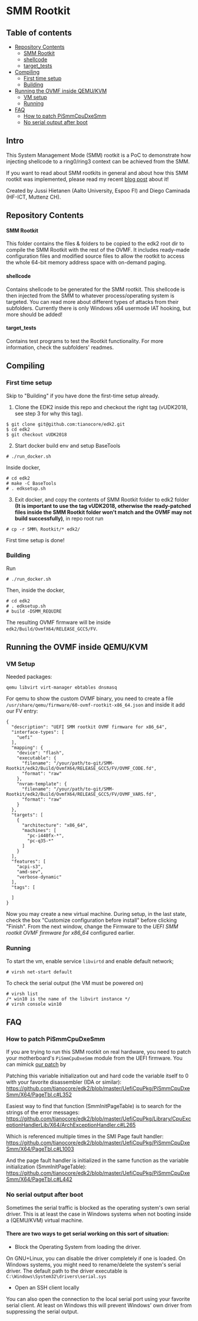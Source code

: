 # SMM Rootkit

## Table of contents
- [Repository Contents](#repository-contents)
  * [SMM Rootkit](#smm-rootkit-1)
  * [shellcode](#shellcode)
  * [target_tests](#target_tests)
- [Compiling](#compiling)
  * [First time setup](#first-time-setup)
  * [Building](#building)
- [Running the OVMF inside QEMU/KVM](#running-the-ovmf-inside-qemukvm)
  * [VM setup](#vm-setup)
  * [Running](#running)
- [FAQ](#faq)
  * [How to patch PiSmmCpuDxeSmm](#how-to-patch-pismmcpudxesmm)
  * [No serial output after boot](#no-serial-output-after-boot)

## Intro

This System Management Mode (SMM) rootkit is a PoC to demonstrate how injecting shellcode to a ring0/ring3 context can be achieved from the SMM. 

If you want to read about SMM rootkits in general and about how this SMM rootkit was implemented, please read my recent [blog post](https://jussihi.kapsi.fi/2022-09-08-smmrootkit/) about it!

Created by Jussi Hietanen (Aalto University, Espoo FI) and Diego Caminada (HF-ICT, Muttenz CH).

## Repository Contents

#### SMM Rootkit
This folder contains the files & folders to be copied to the edk2 root dir to compile the SMM Rootkit with the rest of the OVMF. It includes ready-made configuration files and modified source files to allow the rootkit to access the whole 64-bit memory address space with on-demand paging.

#### shellcode
Contains shellcode to be generated for the SMM rootkit. This shellcode is then injected from the SMM to whatever process/operating system is targeted. You can read more about different types of attacks from their subfolders. Currently there is only Windows x64 usermode IAT hooking, but more should be added!

#### target_tests
Contains test programs to test the Rootkit functionality. For more information, check the subfolders' readmes.

## Compiling

### First time setup

Skip to "Building" if you have done the first-time setup already.

1. Clone the EDK2 inside this repo and checkout the right tag (vUDK2018, see step 3 for why this tag). 
```
$ git clone git@github.com:tianocore/edk2.git
$ cd edk2
$ git checkout vUDK2018
```

2. Start docker build env and setup BaseTools
```
# ./run_docker.sh
```
Inside docker, 
```
# cd edk2 
# make -C BaseTools
# . edksetup.sh
```

3. Exit docker, and copy the contents of SMM Rootkit folder to edk2 folder **(It is important to use the tag vUDK2018, otherwise the ready-patched files inside the SMM Rootkit folder won't match and the OVMF may not build successfully)**, in repo root run
```
# cp -r SMM\ Rootkit/* edk2/
```

First time setup is done!

### Building

Run
```
# ./run_docker.sh
```

Then, inside the docker,
```
# cd edk2
# . edksetup.sh
# build -DSMM_REQUIRE
```

The resulting OVMF firmware will be inside `edk2/Build/OvmfX64/RELEASE_GCC5/FV`.

## Running the OVMF inside QEMU/KVM

### VM Setup

Needed packages:
```
qemu libvirt virt-manager ebtables dnsmasq
```

For qemu to show the custom OVMF binary, you need to create a file `/usr/share/qemu/firmware/60-ovmf-rootkit-x86_64.json` and inside it add our FV entry:
```
{
  "description": "UEFI SMM rootkit OVMF firmware for x86_64",
  "interface-types": [
    "uefi"
  ],
  "mapping": {
    "device": "flash",
    "executable": {
      "filename": "/your/path/to-git/SMM-Rootkit/edk2/Build/OvmfX64/RELEASE_GCC5/FV/OVMF_CODE.fd",
      "format": "raw"
    },
    "nvram-template": {
      "filename": "/your/path/to-git/SMM-Rootkit/edk2/Build/OvmfX64/RELEASE_GCC5/FV/OVMF_VARS.fd",
      "format": "raw"
    }
  },
  "targets": [
    {
      "architecture": "x86_64",
      "machines": [
        "pc-i440fx-*",
        "pc-q35-*"
      ]
    }
  ],
  "features": [
    "acpi-s3",
    "amd-sev",
    "verbose-dynamic"
  ],
  "tags": [
    
  ]
}
```

Now you may create a new virtual machine. During setup, in the last state, check the box "Customize configuration before install" before clicking "Finish". From the next window, change the Firmware to the *UEFI SMM rootkit OVMF firmware for x86_64* configured earlier.

### Running

To start the vm, enable service `libvirtd` and enable default network; 
```
# virsh net-start default
```

To check the serial output (the VM must be powered on)
```
# virsh list
/* win10 is the name of the libvirt instance */
# virsh console win10
```

## FAQ

### How to patch PiSmmCpuDxeSmm

If you are trying to run this SMM rootkit on real hardware, you need to patch your motherboard's `PiSmmCpuDxeSmm` module from the UEFI firmware. You can mimick [our patch](https://github.com/jussihi/SMM-Rootkit/tree/master/SMM%20Rootkit/UefiCpuPkg) by 

Patching this variable initialization out and hard code the variable itself to 0 with your favorite disassembler (IDA or similar):
https://github.com/tianocore/edk2/blob/master/UefiCpuPkg/PiSmmCpuDxeSmm/X64/PageTbl.c#L352

Easiest way to find that function (SmmInitPageTable) is to search for the strings of the error messages:
https://github.com/tianocore/edk2/blob/master/UefiCpuPkg/Library/CpuExceptionHandlerLib/X64/ArchExceptionHandler.c#L265

Which is referenced multiple times in the SMI Page fault handler:
https://github.com/tianocore/edk2/blob/master/UefiCpuPkg/PiSmmCpuDxeSmm/X64/PageTbl.c#L1003

And the page fault handler is initialized in the same function as the variable initialization (SmmInitPageTable):
https://github.com/tianocore/edk2/blob/master/UefiCpuPkg/PiSmmCpuDxeSmm/X64/PageTbl.c#L442

### No serial output after boot

Sometimes the serial traffic is blocked as the operating system's own serial driver. This is at least the case in Windows systems when not booting inside a (QEMU/KVM) virtual machine.

#### There are two ways to get serial working on this sort of situation:

- Block the Operating System from loading the driver.

On GNU+Linux, you can disable the driver completely if one is loaded. On Windows systems, you might need to rename/delete the system's serial driver. The default path to the driver executable is  `C:\Windows\System32\drivers\serial.sys`

- Open an SSH client locally

You can also open the connection to the local serial port using your favorite serial client. At least on Windows this will prevent Windows' own driver from suppressing the serial output.
